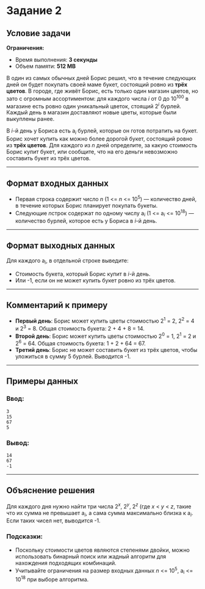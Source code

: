 # Задание 2

## Условие задачи

**Ограничения:**

- Время выполнения: **3 секунды**
- Объем памяти: **512 MB**

В один из самых обычных дней Борис решил, что в течение следующих дней он будет покупать своей маме букет, состоящий ровно из **трёх цветов**. В городе, где живёт Борис, есть только один магазин цветов, но зато с огромным ассортиментом: для каждого числа <i>i</i> от 0 до 10<sup>100</sup> в магазине есть ровно один уникальный цветок, стоящий 2<sup><i>i</i></sup> бурлей. Каждый день в магазин доставляют новые цветы, которые были выкуплены ранее.

В <i>i</i>-й день у Бориса есть a<sub><i>i</i></sub> бурлей, которые он готов потратить на букет. Борис хочет купить как можно более дорогой букет, состоящий ровно из **трёх цветов**. Для каждого из <i>n</i> дней определите, за какую стоимость Борис купит букет, или сообщите, что на его деньги невозможно составить букет из трёх цветов.

---

## Формат входных данных

- Первая строка содержит число <i>n</i> (1 <= <i>n</i> <= 10<sup>5</sup>) — количество дней, в течение которых Борис планирует покупать букеты.
- Следующие <i>n</i>строк содержат по одному числу a<sub><i>i</i></sub> (1 <= a<sub><i>i</i></sub> <= 10<sup>18</sup>) — количество бурлей, которое есть у Бориса в <i>i</i>-й день.

---

## Формат выходных данных

Для каждого a<sub><i>i</i></sub>, в отдельной строке выведите:

- Стоимость букета, который Борис купит в <i>i</i>-й день.
- Или -1, если он не может купить букет ровно из трёх цветов.

---

## Комментарий к примеру

- **Первый день**: Борис может купить цветы стоимостью 2<sup>1</sup> = 2, 2<sup>2</sup> = 4 и 2<sup>3</sup> = 8. Общая стоимость букета: 2 + 4 + 8 = 14.
- **Второй день**: Борис может купить цветы стоимостью 2<sup>0</sup> = 1, 2<sup>1</sup> = 2 и 2<sup>6</sup> = 64. Общая стоимость букета: 1 + 2 + 64 = 67.
- **Третий день**: Борис не может составить букет из трёх цветов, чтобы уложиться в сумму 5 бурлей. Выводится -1.

---

## Примеры данных

### Ввод:

```
3
15
67
5
```

### Вывод:

```
14
67
-1
```

---

## Объяснение решения

Для каждого дня нужно найти три числа 2<sup><i>x</i></sup>, 2<sup><i>y</i></sup>, 2<sup><i>z</i></sup> (где <i>x</i> < <i>y</i> < <i>z</i>, такие что их сумма не превышает a<sub><i>i</i></sub>, а сама сумма максимально близка к a<sub><i>i</i></sub>. Если таких чисел нет, выводится -1.

### Подсказки:

- Поскольку стоимости цветов являются степенями двойки, можно использовать бинарный поиск или жадный алгоритм для нахождения подходящих комбинаций.
- Учитывайте ограничения на размер входных данных <i>n</i> <= 10<sup>5</sup>, a<sub>i</sub> <= 10<sup>18</sup> при выборе алгоритма.